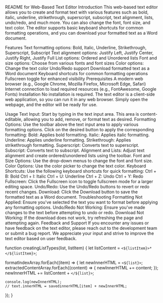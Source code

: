 README for Web-Based Text Editor
Introduction
This web-based text editor allows you to create and format text with various features such as bold, italic, underline, strikethrough, superscript, subscript, text alignment, lists, undo/redo, and much more. You can also change the font, font size, and text color. The editor supports basic keyboard shortcuts for common formatting operations, and you can download your formatted text as a Word document.

Features
Text formatting options: Bold, Italic, Underline, Strikethrough, Superscript, Subscript
Text alignment options: Justify Left, Justify Center, Justify Right, Justify Full
List options: Ordered and Unordered lists
Font and size options: Choose from various fonts and font sizes
Color options: Change the text color
Undo/Redo support
Download formatted text as a Word document
Keyboard shortcuts for common formatting operations
Fullscreen toggle for enhanced visibility
Prerequisites
A modern web browser (e.g., Google Chrome, Mozilla Firefox, Microsoft Edge, Safari)
Internet connection to load required resources (e.g., FontAwesome, Google Fonts)
Installation
No installation is required. The text editor is a client-side web application, so you can run it in any web browser. Simply open the webpage, and the editor will be ready for use.

Usage
Text Input: Start by typing in the text input area. This area is content-editable, allowing you to add, remove, or format text as desired.
Formatting Options: Use the toolbar above the text input area to apply various formatting options. Click on the desired button to apply the corresponding formatting:
Bold: Applies bold formatting.
Italic: Applies italic formatting.
Underline: Applies underline formatting.
Strikethrough: Applies strikethrough formatting.
Superscript: Converts text to superscript.
Subscript: Converts text to subscript.
Alignment and Lists: Adjust text alignment and create ordered/unordered lists using the toolbar.
Font and Size Options: Use the drop-down menus to change the font and font size.
Color Options: Use the color picker to change the text color.
Keyboard Shortcuts: Use the following keyboard shortcuts for quick formatting:
Ctrl + B: Bold
Ctrl + I: Italic
Ctrl + U: Underline
Ctrl + Z: Undo
Ctrl + Y: Redo
Fullscreen: Click the Fullscreen icon to toggle fullscreen mode for a larger editing space.
Undo/Redo: Use the Undo/Redo buttons to revert or redo recent changes.
Download: Click the Download button to save the formatted text as a Word document.
Troubleshooting
Formatting Not Applied: Ensure you've selected the text you want to format before applying any formatting options.
Undo/Redo Not Working: Ensure you've made changes to the text before attempting to undo or redo.
Download Not Working: If the download does not work, try refreshing the page and attempting again.
Feedback and Support
If you encounter any issues or have feedback on the text editor, please reach out to the development team or submit a bug report. We appreciate your input and strive to improve the text editor based on user feedback.


function creatingListTypes(list, listItem) {
  let listContent = `<${listItem}>*</${listItem}>`;

  formatIndexArray.forEach((item) => {
    let newInnerHTML = `<${list}>`;
    extractedContentArray.forEach((content) => {
      newInnerHTML += content;
    });
    newInnerHTML += listContent + `</${list}>`;
     
    console.log(newInnerHTML);
    // text.innerHTML = savedinnerHTML[item] + newInnerHTML;
  });
}